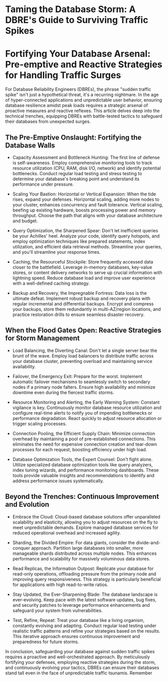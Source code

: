 # Taming the Database Storm: A DBRE's Guide to Surviving Traffic Spikes
# Fortifying Your Database Arsenal: Pre-emptive and Reactive Strategies for Handling Traffic Surges

For Database Reliability Engineers (DBREs), the phrase "sudden traffic spike" isn't just a hypothetical threat, it's a recurring nightmare. In the age of hyper-connected applications and unpredictable user behavior, ensuring database resilience amidst peak loads requires a strategic arsenal of proactive measures and reactive reflexes. This article delves deep into the technical trenches, equipping DBREs with battle-tested tactics to safeguard their databases from unexpected surges.

## The Pre-Emptive Onslaught: Fortifying the Database Walls

- Capacity Assessment and Bottleneck Hunting: The first line of defense is self-awareness. Employ comprehensive monitoring tools to track resource utilization (CPU, RAM, disk I/O, network) and identify potential bottlenecks. Conduct regular load testing and stress testing to determine your database's breaking point and understand its performance under pressure.

- Scaling Your Bastion: Horizontal or Vertical Expansion: When the tide rises, expand your defenses. Horizontal scaling, adding more nodes to your cluster, enhances concurrency and fault tolerance. Vertical scaling, beefing up existing hardware, boosts processing power and memory throughput. Choose the path that aligns with your database architecture and budget.

- Query Optimization, the Sharpened Spear: Don't let inefficient queries be your Achilles' heel. Analyze your code, identify query hotspots, and employ optimization techniques like prepared statements, index utilization, and efficient data retrieval methods. Streamline your queries, and you'll streamline your response times.

- Caching, the Resourceful Stockpile: Store frequently accessed data closer to the battlefield. Leverage in-memory databases, key-value stores, or content delivery networks to serve up crucial information with lightning speed. Reduce database load and improve user experience with a well-defined caching strategy.

- Backup and Recovery, the Impregnable Fortress: Data loss is the ultimate defeat. Implement robust backup and recovery plans with regular incremental and differential backups. Encrypt and compress your backups, store them redundantly in multi-AZ/region locations, and practice restoration drills to ensure seamless disaster recovery.

## When the Flood Gates Open: Reactive Strategies for Storm Management

- Load Balancing, the Diverting Canal: Don't let a single server bear the brunt of the wave. Employ load balancers to distribute traffic across your database cluster, preventing overload and maintaining service availability.

- Failover, the Emergency Exit: Prepare for the worst. Implement automatic failover mechanisms to seamlessly switch to secondary nodes if a primary node falters. Ensure high availability and minimize downtime even during the fiercest traffic storms.

- Resource Monitoring and Alerting, the Early Warning System: Constant vigilance is key. Continuously monitor database resource utilization and configure real-time alerts to notify you of impending bottlenecks or performance degradation. React quickly to adjust resource allocation or trigger scaling processes.

- Connection Pooling, the Efficient Supply Chain: Minimize connection overhead by maintaining a pool of pre-established connections. This eliminates the need for expensive connection creation and tear-down processes for each request, boosting efficiency under high load.

- Database Optimization Tools, the Expert Counsel: Don't fight alone. Utilize specialized database optimization tools like query analyzers, index tuning wizards, and performance monitoring dashboards. These tools provide valuable insights and recommendations to identify and address performance issues systematically.

## Beyond the Trenches: Continuous Improvement and Evolution

- Embrace the Cloud: Cloud-based database solutions offer unparalleled scalability and elasticity, allowing you to adjust resources on the fly to meet unpredictable demands. Explore managed database services for reduced operational overhead and increased agility.

- Sharding, the Divided Empire: For data giants, consider the divide-and-conquer approach. Partition large databases into smaller, more manageable shards distributed across multiple nodes. This enhances performance and scalability for massively voluminous data stores.

- Read Replicas, the Information Outpost: Replicate your database for read-only operations, offloading pressure from the primary node and improving query responsiveness. This strategy is particularly beneficial for applications with high read-to-write ratios.

- Stay Updated, the Ever-Sharpening Blade: The database landscape is ever-evolving. Keep pace with the latest software updates, bug fixes, and security patches to leverage performance enhancements and safeguard your system from vulnerabilities.

- Test, Refine, Repeat: Treat your database like a living organism, constantly evolving and adapting. Conduct regular load testing under realistic traffic patterns and refine your strategies based on the results. This iterative approach ensures continuous improvement and preparedness for future storms.

In conclusion, safeguarding your database against sudden traffic spikes requires a proactive and well-orchestrated approach. By meticulously fortifying your defenses, employing reactive strategies during the storm, and continuously evolving your tactics, DBREs can ensure their databases stand tall even in the face of unpredictable traffic tsunamis. Remember